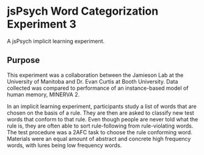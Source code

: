 # jsPsych Word Categorization Experiment 3
A jsPsych implicit learning experiment.

## Purpose

This experiment was a collaboration between the Jamieson Lab at the University of Manitoba and Dr. Evan Curtis at Booth University. Data collected was compared to performance of an instance-based model of human memory, MINERVA 2.

In an implicit learning experiment, participants study a list of words that are chosen on the basis of a rule. They are then are asked to classify new test words that conform to that rule. Even though people are never told what the rule is, they are often able to sort rule-following from rule-violating words. 
The test procedure was a 2AFC task to choose the rule conforming word. Materials were an equal amount of abstract and concrete high frequency words, with lures being low frequency words.
